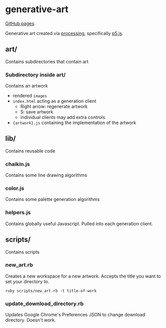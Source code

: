 # generative-art

[GitHub pages](https://maxphilips.github.io/generative-art/).

Generative art created via [processing](https://processing.org/), specifically [p5.js](https://p5js.org/).

## art/

Contains subdirectories that contain art

### Subdirectory inside art/

Contains an artwork

* rendered `images`
* `index.html` acting as a generation client
  * Right arrow: regenerate artwork
  * S: save artwork
  * individual clients may add extra controls
* `{artwork}.js` containing the implementation of the artwork

## lib/

Contains reusable code

### chaikin.js

Contains some line drawing algorithms

### color.js

Contains some palette generation algorithms

### helpers.js

Contains globally useful Javascript. Pulled into each generation client.

## scripts/

Contains scripts

### new_art.rb

Creates a new workspace for a new artwork. Accepts the title you want to set your directory to.

    ruby scripts/new_art.rb -t title-of-work

### update_download_directory.rb

Updates Google Chrome's Preferences JSON to change download directory. Doesn't work.
